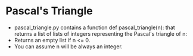 # Pascal's Triangle
- pascal_triangle.py contains a function def pascal_triangle(n): that returns a list of lists of integers representing the Pascal's triangle of n:
- Returns an empty list if n <= 0.
- You can assume n will be always an integer.
